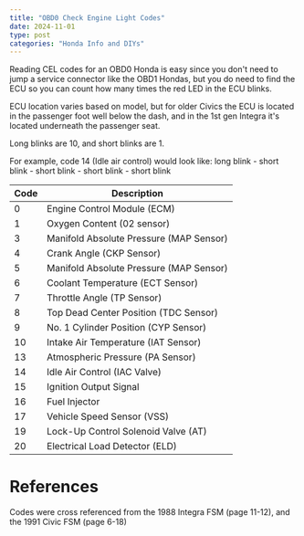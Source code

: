 ```yaml
---
title: "OBD0 Check Engine Light Codes"
date: 2024-11-01
type: post
categories: "Honda Info and DIYs"
---
```


Reading CEL codes for an OBD0 Honda is easy since you don't need to jump a service connector like the OBD1 Hondas, but you do need to find the ECU so you can count how many times the red LED in the ECU blinks.

ECU location varies based on model, but for older Civics the ECU is located in the passenger foot well below the dash, and in the 1st gen Integra it's located underneath the passenger seat.

Long blinks are 10, and short blinks are 1.

For example, code 14 (Idle air control) would look like: long blink - short blink - short blink - short blink - short blink

| Code | Description                             |
| ---- | --------------------------------------- |
| 0    | Engine Control Module (ECM)             |
| 1    | Oxygen Content (02 sensor)              |
| 3    | Manifold Absolute Pressure (MAP Sensor) |
| 4    | Crank Angle (CKP Sensor)                |
| 5    | Manifold Absolute Pressure (MAP Sensor) |
| 6    | Coolant Temperature (ECT Sensor)        |
| 7    | Throttle Angle (TP Sensor)              |
| 8    | Top Dead Center Position (TDC Sensor)   |
| 9    | No. 1 Cylinder Position (CYP Sensor)    |
| 10   | Intake Air Temperature (IAT Sensor)     |
| 13   | Atmospheric Pressure (PA Sensor)        |
| 14   | Idle Air Control (IAC Valve)            |
| 15   | Ignition Output Signal                  |
| 16   | Fuel Injector                           |
| 17   | Vehicle Speed Sensor (VSS)              |
| 19   | Lock-Up Control Solenoid Valve (AT)     |
| 20   | Electrical Load Detector (ELD)          |

# References

Codes were cross referenced from the 1988 Integra FSM (page 11-12), and the 1991 Civic FSM (page 6-18)

